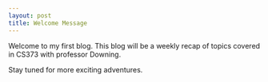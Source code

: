 ```yaml
---
layout: post
title: Welcome Message
---
```


Welcome to my first blog. This blog will be a weekly recap of topics covered in CS373 with professor Downing. 

<!-- Practice image below:
 ![mainpic]({{https://cloud.githubusercontent.com/assets/8526305/9564674/825edd10-4e74-11e5-9b4e-e293efbc5f53.jpg}})
-->

Stay tuned for more exciting adventures. 
